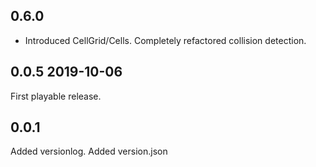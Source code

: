 ## 0.6.0

* Introduced CellGrid/Cells. Completely refactored collision detection.

## 0.0.5 2019-10-06
First playable release.

## 0.0.1

Added versionlog.
Added version.json
